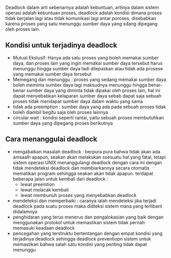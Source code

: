 Deadlock dalam arti sebenarnya adalah kebuntuan, artinya dalam sistem operasi adalah kebuntuan proses, deadlock adalah kondisi dimana proses tidak berjalan lagi atau tidak komunikasi lagi antar poroses, disebabkan karena proses yang satu menunggu sumber daya yang sdang dipegang oleh proses lain. 

## Kondisi untuk terjadinya deadlock
- Mutual Ekslusif: Hanya ada satu proses yang boleh memakai sumber daya, dan proses lain yang ingin memakai sumber daya tersebut harus menunggu hingga sumber daya tadi dilepaskan atau tidak ada prosese yang memakai sumber daya tersebut 
- Memegang dan menunggu : proses yang sedang memakai sumber daya boleh meminta sumber daya lagi maksudnya menunggu hingga benar-benar sumber daya yang diminta tidak dipakai oleh proses lain, hal ini dapat menyebabkan kelaparan sumber daya sebab dapat saja sebuah proses tidak mendapat sumber daya dalam waktu yang sama
- tidak ada preemption : sumber daya yang ada pada sebuah proses tidak boleh diambil begitu saja oleh proses lainnya 
- circular wait : kondisi seperti rantai, yaitu sebuah proses membutuhkan sumber daya yang dipegang proses berikutnya

## Cara menanggulai deadlock
- mengabaikan masalah deadlock : berpura pura bahwa tidak akan ada  amsaalh apapun, seakan akan melakukan ssesuatu hal yang fatal, tetapi sistem operasi UNIX menanggulangi deadlock dengan cara ini dengan tidak mendeteksi deadlock dan membiarkannya secara otomatis mematikan program sehingga seakan akan tidak apapun. terdapat beberapa jalan untuk kembali dari deadlock : 
	- lewat preemtion 
	- lewat melacak kembali
	- lewat membunuh proses yang menyebabkan deadlock
- mendeteksi dan memperbaiki : caranya ialah mendeteksi jika terjadi deadlock pada suatu proses maka didteksi sistem mana yang terlibant didalamnya 
- penghidaran yang terus menerus dan pengalokasian yang baik dengan menggunakan protokol untuk memastikan sistem tidak pernah memasuki keadaan deadlock 
- pencegahan yang terstruktu bertentangan dengan empat kondisi yang terjadinya deadlock sehingga deadlock preventiopn sistem untuk memastikan bahwa salah satu kondisi yang penting tidak dapat menunggu


